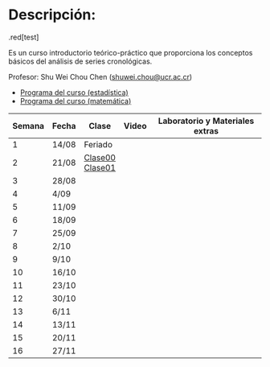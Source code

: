 <link rel="stylesheet" href="text_color.css" />

# Descripción:

.red\[test\]

Es un curso introductorio teórico-práctico que proporciona los conceptos
básicos del análisis de series cronológicas.

Profesor: Shu Wei Chou Chen (<shuwei.chou@ucr.ac.cr>)

-   [Programa del curso
    (estadística)](https://shuwei325.github.io/SP1633-II23/SP1633-programa.pdf)
    <br>
-   [Programa del curso
    (matemática)](https://shuwei325.github.io/SP1633-II23/-programa.pdf)

| Semana | Fecha | Clase                                                                                                                                | Video | Laboratorio y Materiales extras |
|-----------|-----|-----|-----|-----------------------------------------------|
| 1      | 14/08 | Feriado                                                                                                                              |       |                                 |
| 2      | 21/08 | [Clase00](https://shuwei325.github.io/SP1633-II23/Clase00.html) <br> [Clase01](https://shuwei325.github.io/SP1633-II23/Clase01.html) |       |                                 |
| 3      | 28/08 |                                                                                                                                      |       |                                 |
| 4      | 4/09  |                                                                                                                                      |       |                                 |
| 5      | 11/09 |                                                                                                                                      |       |                                 |
| 6      | 18/09 |                                                                                                                                      |       |                                 |
| 7      | 25/09 |                                                                                                                                      |       |                                 |
| 8      | 2/10  |                                                                                                                                      |       |                                 |
| 9      | 9/10  |                                                                                                                                      |       |                                 |
| 10     | 16/10 |                                                                                                                                      |       |                                 |
| 11     | 23/10 |                                                                                                                                      |       |                                 |
| 12     | 30/10 |                                                                                                                                      |       |                                 |
| 13     | 6/11  |                                                                                                                                      |       |                                 |
| 14     | 13/11 |                                                                                                                                      |       |                                 |
| 15     | 20/11 |                                                                                                                                      |       |                                 |
| 16     | 27/11 |                                                                                                                                      |       |                                 |
